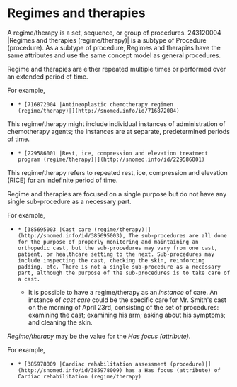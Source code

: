 # Regimes and therapies

A regime/therapy is a set, sequence, or group of procedures. 243120004 |Regimes and therapies (regime/therapy)| is a subtype of Procedure (procedure). As a subtype of procedure, Regimes and therapies have the same attributes and use the same concept model as general procedures. 

Regime and therapies are either repeated multiple times or performed over an extended period of time.

For example,

  *     * [716872004 |Antineoplastic chemotherapy regimen (regime/therapy)|](http://snomed.info/id/716872004)

This regime/therapy might include individual instances of administration of chemotherapy agents; the instances are at separate, predetermined periods of time. 

  *     * [229586001 |Rest, ice, compression and elevation treatment program (regime/therapy)|](http://snomed.info/id/229586001)

This regime/therapy refers to repeated rest, ice, compression and elevation (RICE) for an indefinite period of time.

Regime and therapies are focused on a single purpose but do not have any single sub-procedure as a necessary part. 

For example,

  *     * [385695003 |Cast care (regime/therapy)|](http://snomed.info/id/385695003), The sub-procedures are all done for the purpose of properly monitoring and maintaining an orthopedic cast, but the sub-procedures may vary from one cast, patient, or healthcare setting to the next. Sub-procedures may include inspecting the cast, checking the skin, reinforcing padding, etc. There is not a single sub-procedure as a necessary part, although the purpose of the sub-procedures is to take care of a cast.
    * It is possible to have a regime/therapy as an  _instance_ of care. An instance of  _cast care_ could be the specific care for Mr. Smith's cast on the morning of April 23rd, consisting of the set of procedures: examining the cast; examining his arm; asking about his symptoms; and cleaning the skin.

  

_Regime/therapy_ may be the value for the  _Has focus (attribute)_.

For example,

  *     * [385978009 |Cardiac rehabilitation assessment (procedure)|](http://snomed.info/id/385978009) has a Has focus (attribute) of Cardiac rehabilitation (regime/therapy)

